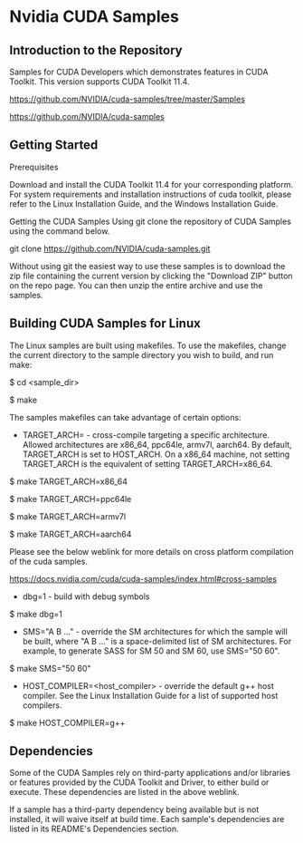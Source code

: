# Nvidia CUDA Samples 

## Introduction to the Repository

Samples for CUDA Developers which demonstrates features in CUDA Toolkit. This version 
supports CUDA Toolkit 11.4.

https://github.com/NVIDIA/cuda-samples/tree/master/Samples

https://github.com/NVIDIA/cuda-samples

## Getting Started

Prerequisites

Download and install the CUDA Toolkit 11.4 for your corresponding platform. For system 
requirements and installation instructions of cuda toolkit, please refer to the Linux 
Installation Guide, and the Windows Installation Guide.

Getting the CUDA Samples
Using git clone the repository of CUDA Samples using the command below.

git clone https://github.com/NVIDIA/cuda-samples.git

Without using git the easiest way to use these samples is to download the zip file 
containing the current version by clicking the "Download ZIP" button on the repo page. 
You can then unzip the entire archive and use the samples.

## Building CUDA Samples for Linux

The Linux samples are built using makefiles. To use the makefiles, change the current 
directory to the sample directory you wish to build, and run make:

$ cd <sample_dir>

$ make

The samples makefiles can take advantage of certain options:

- TARGET_ARCH= - cross-compile targeting a specific architecture. Allowed architectures 
are x86_64, ppc64le, armv7l, aarch64. By default, TARGET_ARCH is set to HOST_ARCH. On 
a x86_64 machine, not setting TARGET_ARCH is the equivalent of setting TARGET_ARCH=x86_64.

$ make TARGET_ARCH=x86_64

$ make TARGET_ARCH=ppc64le

$ make TARGET_ARCH=armv7l

$ make TARGET_ARCH=aarch64

Please see the below weblink for more details on cross platform compilation of the cuda 
samples.

https://docs.nvidia.com/cuda/cuda-samples/index.html#cross-samples

- dbg=1 - build with debug symbols

$ make dbg=1

- SMS="A B ..." - override the SM architectures for which the sample will be built, where 
"A B ..." is a space-delimited list of SM architectures. For example, to generate SASS 
for SM 50 and SM 60, use SMS="50 60".

$ make SMS="50 60"

- HOST_COMPILER=<host_compiler> - override the default g++ host compiler. See the Linux 
Installation Guide for a list of supported host compilers.

$ make HOST_COMPILER=g++

## Dependencies

Some of the CUDA Samples rely on third-party applications and/or libraries or features 
provided by the CUDA Toolkit and Driver, to either build or execute. These dependencies 
are listed in the above weblink. 

If a sample has a third-party dependency being available but is not installed, it will 
waive itself at build time. Each sample's dependencies are listed in its README's 
Dependencies section.
